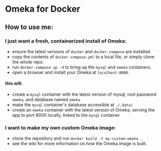 # Omeka for Docker
## How to use me:
### I just want a fresh, containerized install of Omeka:
- ensure the latest versions of `docker` and `docker-compose` are installed.
- copy the contents of `docker-compose.yml` to a local file, or simply clone the whole repo.
- run `docker-compose up -d` to bring up the `mysql` and `omeka` containers.
- open a browser and install your Omeka at `localhost:8000`.

#### this will:
- create a `mysql` container with the latest version of mysql, root password `omeka`, and database named `omeka`
- make the `mysql` container's database accessible at `./.data/`
- create an `omeka` container with the latest version of Omeka, serving the app to port 8000 locally, linked to the `mysql` container

### I want to make my own custom Omeka image:

- clone the repository and run `docker build -t my-custom-omeka .`
- see the wiki for more information on how the Omeka image is built.
